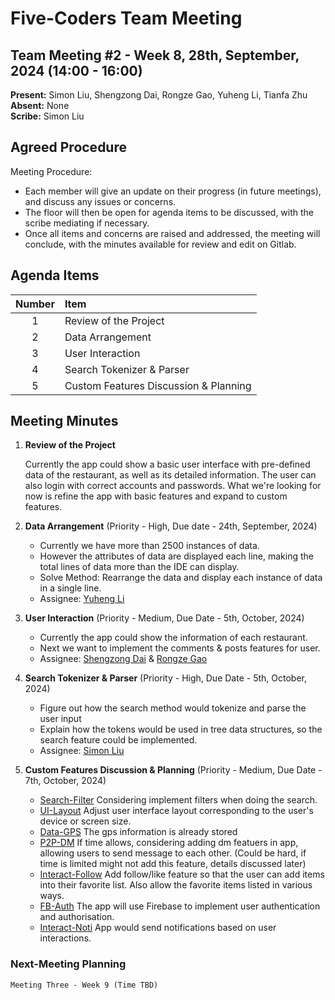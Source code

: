 # Five-Coders Team Meeting

## Team Meeting #2 - Week 8, 28th, September, 2024 (14:00 - 16:00)
**Present:** 
Simon Liu, Shengzong Dai, Rongze Gao, Yuheng Li, Tianfa Zhu
<br>
**Absent:**
None
<br>
**Scribe:**
Simon Liu

## Agreed Procedure
Meeting Procedure:

- Each member will give an update on their progress (in future meetings), and discuss any issues or concerns.
- The floor will then be open for agenda items to be discussed, with the scribe mediating if necessary.
- Once all items and concerns are raised and addressed, the meeting will conclude, with the minutes available for review and edit on Gitlab.


## Agenda Items
| Number    |        Item |
|:---------:|:------------|
| 1 | Review of the Project |
| 2 | Data Arrangement |
| 3 | User Interaction |
| 4 | Search Tokenizer & Parser |
| 5 | Custom Features Discussion & Planning |

## Meeting Minutes
1. **Review of the Project**

    Currently the app could show a basic user interface with pre-defined data of the restaurant, as well as its detailed information. The user can also login with correct accounts and passwords. What we're looking for now is refine the app with basic features and expand to custom features.

2. **Data Arrangement** (Priority - High, Due date - 24th, September, 2024)

    - Currently we have more than 2500 instances of data.
    - However the attributes of data are displayed each line, making the total lines of data more than the IDE can display.
    - Solve Method: Rearrange the data and display each instance of data in a single line.
    - Assignee: [Yuheng Li](https://gitlab.cecs.anu.edu.au/u7810157)

2. **User Interaction** (Priority - Medium, Due Date - 5th, October, 2024)

    - Currently the app could show the information of each restaurant.
    - Next we want to implement the comments & posts features for user.
    - Assignee: [Shengzong Dai](https://gitlab.cecs.anu.edu.au/u7811526) & [Rongze Gao](https://gitlab.cecs.anu.edu.au/u7841935)

3. **Search Tokenizer & Parser** (Priority - High, Due Date - 5th, October, 2024)

    - Figure out how the search method would tokenize and parse the user input
    - Explain how the tokens would be used in tree data structures, so the search feature could be implemented.
    - Assignee: [Simon Liu](https://gitlab.cecs.anu.edu.au/u7761758)

4. **Custom Features Discussion & Planning** (Priority - Medium, Due Date - 7th, October, 2024)

    - [Search-Filter](https://gitlab.cecs.anu.edu.au/u7810157/gp-24s2/-/blob/main/gpSpec/2_Features.md?ref_type=heads#:~:text=%5BSearch%2DInvalid%5D,this%20feature.%20(medium))    Considering implement filters when doing the search.
    - [UI-Layout](https://gitlab.cecs.anu.edu.au/u7810157/gp-24s2/-/blob/main/gpSpec/2_Features.md?ref_type=heads#:~:text=%5BUI%2DLayout%5D,screen%20size.%20(easy)) Adjust user interface layout corresponding to the user's device or screen size.
    - [Data-GPS](https://gitlab.cecs.anu.edu.au/u7810157/gp-24s2/-/blob/main/gpSpec/2_Features.md?ref_type=heads#:~:text=%5BData%2DGPS%5D%20The%20app%20must%20utilize%20GPS%20information%20based%20on%20location%20data.%20Hint%3A%20see%20the%20demo%20presented%20by%20our%20tutors%20on%20ECHO360.%20(easy)) The gps information is already stored 
    - [P2P-DM](https://gitlab.cecs.anu.edu.au/u7810157/gp-24s2/-/blob/main/gpSpec/2_Features.md?ref_type=heads#:~:text=%5BP2P%2DDM%5D%20The%20app%20must%20provide%20users%20with%20the%20ability%20to%20send%20direct%2C%20private%20messages%20to%20each%20other.%20(hard)) If time allows, considering adding dm featuers in app, allowing users to send message to each other. (Could be hard, if time is limited might not add this feature, details discussed later)
    - [Interact-Follow](https://gitlab.cecs.anu.edu.au/u7810157/gp-24s2/-/blob/main/gpSpec/2_Features.md?ref_type=heads#:~:text=%5BInteract%2DFollow%5D%20The%20app%20must%20provide%20the%20ability%20to%20follow%2C%20save%20or%20collect%20items.%20There%20must%20be%20a%20section%20that%20displays%20all%20items%20followed%2C%20saved%20or%20collected%20by%20a%20user%2C%20with%20items%20grouped%20and%20ordered.%20This%20information%20should%20be%20stored%20in%2Dmemory.%20(hard)) Add follow/like feature so that the user can add items into their favorite list. Also allow the favorite items listed in various ways.
    - [FB-Auth](https://gitlab.cecs.anu.edu.au/u7810157/gp-24s2/-/blob/main/gpSpec/2_Features.md?ref_type=heads#:~:text=%5BFB%2DAuth%5D%20The%20app%20must%20use%20Firebase%20to%20implement%20user%20authentication%20and%20authorisation.%20(easy)) The app will use Firebase to implement user authentication and authorisation.
    - [Interact-Noti](https://gitlab.cecs.anu.edu.au/u7810157/gp-24s2/-/blob/main/gpSpec/2_Features.md?ref_type=heads#:~:text=%5BInteract%2DNoti%5D,immediate%20notifications.%20(medium)) App would send notifications based on user interactions.
 
### Next-Meeting Planning

    Meeting Three - Week 9 (Time TBD)